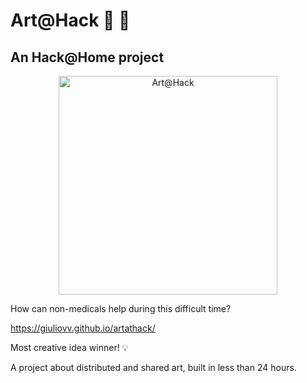 # Art@Hack :art: :art:
## An Hack@Home project

<p align="center">
  <img src="https://giuliovv.github.io/spesa/static/media/logo.285086bb.svg" width="350" alt="Art@Hack">
</p>

How can non-medicals help during this difficult time?

https://giuliovv.github.io/artathack/

Most creative idea winner! :bulb:

A project about distributed and shared art, built in less than 24 hours.
